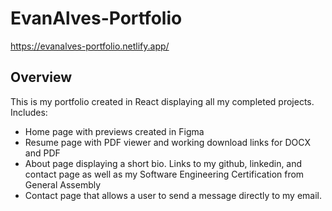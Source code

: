 # EvanAlves-Portfolio

https://evanalves-portfolio.netlify.app/

## Overview

This is my portfolio created in React displaying all my completed projects.
Includes:
* Home page with previews created in Figma
* Resume page with PDF viewer and working download links for DOCX and PDF
* About page displaying a short bio. Links to my github, linkedin, and contact page as well as my Software Engineering Certification from General Assembly
* Contact page that allows a user to send a message directly to my email.
